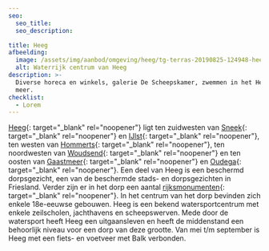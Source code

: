 ```yaml
---
seo:
  seo_title:
  seo_description:

title: Heeg
afbeelding:
  image: /assets/img/aanbod/omgeving/heeg/tg-terras-20190825-124948-heeg-geenmodelverklaring-lr-3651046182.jpeg
  alt: Waterrijk centrum van Heeg
description: >-
  Diverse horeca en winkels, galerie De Scheepskamer, zwemmen in het Heeger
  meer.
checklist:
  - Lorem
---
```


[Heeg](https://nl.wikipedia.org/wiki/Heeg){: target="_blank" rel="noopener"} ligt ten zuidwesten van&nbsp;[Sneek](https://nl.wikipedia.org/wiki/Sneek_&#40;stad&#41;){: target="_blank" rel="noopener"}&nbsp;en&nbsp;[IJlst](https://nl.wikipedia.org/wiki/IJlst_&#40;stad&#41;){: target="_blank" rel="noopener"}, ten westen van&nbsp;[Hommerts](https://nl.wikipedia.org/wiki/Hommerts){: target="\_blank" rel="noopener"}, ten noordwesten van&nbsp;[Woudsend](https://nl.wikipedia.org/wiki/Woudsend){: target="\_blank" rel="noopener"}&nbsp;en ten oosten van&nbsp;[Gaastmeer](https://nl.wikipedia.org/wiki/Gaastmeer){: target="\_blank" rel="noopener"}&nbsp;en&nbsp;[Oudega](https://nl.wikipedia.org/wiki/Oudega_&#40;S%C3%BAdwest-Frysl%C3%A2n&#41;){: target="\_blank" rel="noopener"}. Een deel van Heeg is een beschermd dorpsgezicht, een van de beschermde stads- en dorpsgezichten in Friesland. Verder zijn er in het dorp een aantal&nbsp;[rijksmonumenten](https://nl.wikipedia.org/wiki/Lijst_van_rijksmonumenten_in_Heeg){: target="\_blank" rel="noopener"}. In het centrum van het dorp bevinden zich enkele 18e-eeuwse gebouwen. Heeg is een bekend watersportcentrum met enkele zeilscholen, jachthavens en scheepswerven. Mede door de watersport heeft Heeg een uitgaansleven en heeft de middenstand een behoorlijk niveau voor een dorp van deze grootte. Van mei t/m september is Heeg met een fiets- en voetveer met Balk verbonden.
